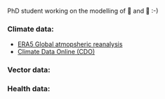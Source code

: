 PhD student working on the modelling of 🦟 and 🦠 :-)

### Climate data:
- [ERA5 Global atmopsheric reanalysis](https://cds.climate.copernicus.eu/cdsapp#!/dataset/reanalysis-era5-complete?tab=overview)
- [Climate Data Online (CDO)](https://www.ncei.noaa.gov/cdo-web/)
  
### Vector data:


### Health data:


<!--
**Mgarrizor/Mgarrizor** is a ✨ _special_ ✨ repository because its `README.md` (this file) appears on your GitHub profile.

Here are some ideas to get you started:

- 🔭 I’m currently working on ...
- 🌱 I’m currently learning ...
- 👯 I’m looking to collaborate on ...
- 🤔 I’m looking for help with ...
- 💬 Ask me about ...
- 📫 How to reach me: ...
- 😄 Pronouns: ...
- ⚡ Fun fact: ...
-->

